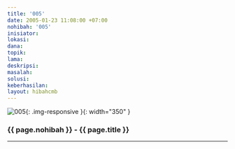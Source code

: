 ```yaml
---
title: '005'
date: 2005-01-23 11:08:00 +07:00
nohibah: '005'
inisiator:
lokasi:
dana:
topik:
lama:
deskripsi:
masalah:
solusi:
keberhasilan:
layout: hibahcmb
---
```


![005](/static/img/hibahcmb/005.png){: .img-responsive }{: width="350" }

### {{ page.nohibah }} - {{ page.title }}

---
